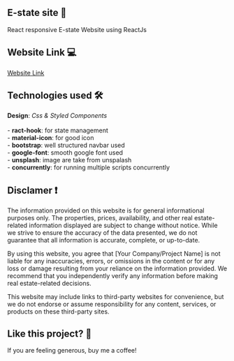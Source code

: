 ## E-state site 🎯

React responsive E-state Website using ReactJs 







## Website Link 💻
[Website Link](https://66ec2043f8bce6aa9449a95a--deft-youtiao-d886f7.netlify.app/)

## Technologies used 🛠️
**Design**: *Css & Styled Components*<br />
 <br />
    - **ract-hook**: for state management <br />
    - **material-icon**: for good icon <br />
    - **bootstrap**: well structured navbar used <br />
    - **google-font**: smooth google font used <br />
    - **unsplash**: image are take from unspalash <br />
    - **concurrently**: for running multiple scripts concurrently <br />



## Disclamer ❗️
The information provided on this website is for general informational purposes only. The properties, prices, availability, and other real estate-related information displayed are subject to change without notice. While we strive to ensure the accuracy of the data presented, we do not guarantee that all information is accurate, complete, or up-to-date.

By using this website, you agree that [Your Company/Project Name] is not liable for any inaccuracies, errors, or omissions in the content or for any loss or damage resulting from your reliance on the information provided. We recommend that you independently verify any information before making real estate-related decisions.

This website may include links to third-party websites for convenience, but we do not endorse or assume responsibility for any content, services, or products on these third-party sites.


## Like this project? 💖

If you are feeling generous, buy me a coffee! 
